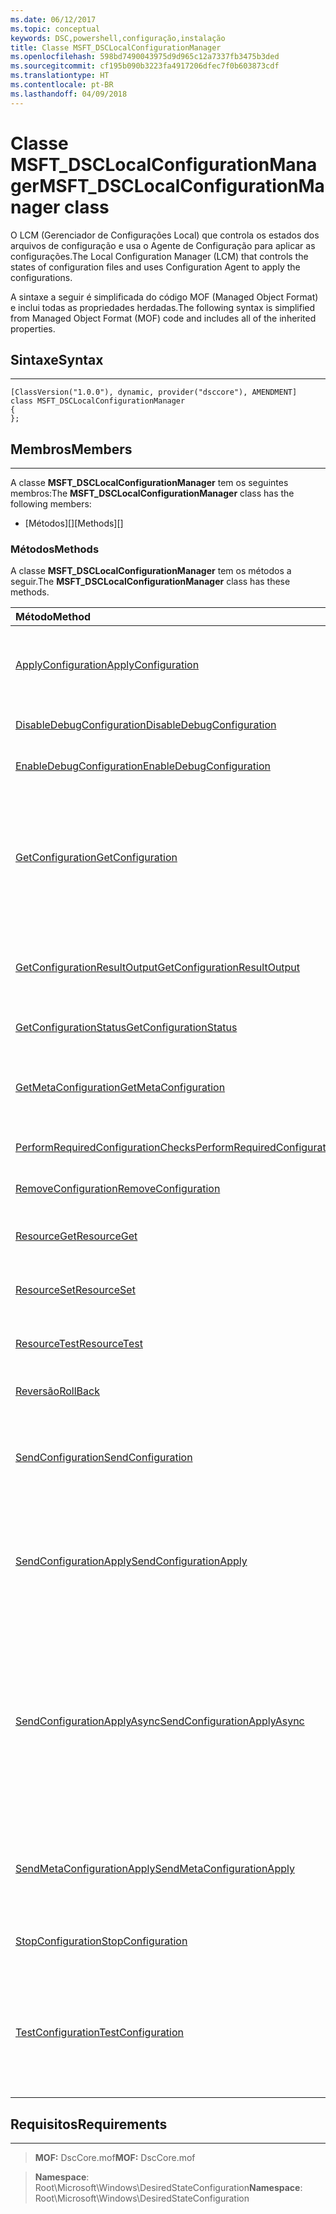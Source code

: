 ```yaml
---
ms.date: 06/12/2017
ms.topic: conceptual
keywords: DSC,powershell,configuração,instalação
title: Classe MSFT_DSCLocalConfigurationManager
ms.openlocfilehash: 598bd7490043975d9d965c12a7337fb3475b3ded
ms.sourcegitcommit: cf195b090b3223fa4917206dfec7f0b603873cdf
ms.translationtype: HT
ms.contentlocale: pt-BR
ms.lasthandoff: 04/09/2018
---
```

# <a name="msftdsclocalconfigurationmanager-class"></a><span data-ttu-id="22e08-103">Classe MSFT_DSCLocalConfigurationManager</span><span class="sxs-lookup"><span data-stu-id="22e08-103">MSFT_DSCLocalConfigurationManager class</span></span>

<span data-ttu-id="22e08-104">O LCM (Gerenciador de Configurações Local) que controla os estados dos arquivos de configuração e usa o Agente de Configuração para aplicar as configurações.</span><span class="sxs-lookup"><span data-stu-id="22e08-104">The Local Configuration Manager (LCM) that controls the states of configuration files and uses Configuration Agent to apply the configurations.</span></span>

<span data-ttu-id="22e08-105">A sintaxe a seguir é simplificada do código MOF (Managed Object Format) e inclui todas as propriedades herdadas.</span><span class="sxs-lookup"><span data-stu-id="22e08-105">The following syntax is simplified from Managed Object Format (MOF) code and includes all of the inherited properties.</span></span>

## <a name="syntax"></a><span data-ttu-id="22e08-106">Sintaxe</span><span class="sxs-lookup"><span data-stu-id="22e08-106">Syntax</span></span>
------

``` syntax
[ClassVersion("1.0.0"), dynamic, provider("dsccore"), AMENDMENT]
class MSFT_DSCLocalConfigurationManager
{
};
```

## <a name="members"></a><span data-ttu-id="22e08-107">Membros</span><span class="sxs-lookup"><span data-stu-id="22e08-107">Members</span></span>
-------

<span data-ttu-id="22e08-108">A classe **MSFT_DSCLocalConfigurationManager** tem os seguintes membros:</span><span class="sxs-lookup"><span data-stu-id="22e08-108">The **MSFT_DSCLocalConfigurationManager** class has the following members:</span></span>

-   <span data-ttu-id="22e08-109">[Métodos][]</span><span class="sxs-lookup"><span data-stu-id="22e08-109">[Methods][]</span></span>

### <a name="methods"></a><span data-ttu-id="22e08-110">Métodos</span><span class="sxs-lookup"><span data-stu-id="22e08-110">Methods</span></span>

<span data-ttu-id="22e08-111">A classe **MSFT_DSCLocalConfigurationManager** tem os métodos a seguir.</span><span class="sxs-lookup"><span data-stu-id="22e08-111">The **MSFT_DSCLocalConfigurationManager** class has these methods.</span></span>

|<span data-ttu-id="22e08-112">Método</span><span class="sxs-lookup"><span data-stu-id="22e08-112">Method</span></span> |<span data-ttu-id="22e08-113">Descrição</span><span class="sxs-lookup"><span data-stu-id="22e08-113">Description</span></span> |
|:--- |:---|
| [<span data-ttu-id="22e08-114">ApplyConfiguration</span><span class="sxs-lookup"><span data-stu-id="22e08-114">ApplyConfiguration</span></span>](msft-dsclocalconfigurationmanager-applyconfiguration.md)| <span data-ttu-id="22e08-115">Usa o Agente de Configuração para aplicar a configuração pendente.</span><span class="sxs-lookup"><span data-stu-id="22e08-115">Uses the Configuration Agent to apply the configuration that is pending.</span></span>|
| [<span data-ttu-id="22e08-116">DisableDebugConfiguration</span><span class="sxs-lookup"><span data-stu-id="22e08-116">DisableDebugConfiguration</span></span>](msft-dsclocalconfigurationmanager-disabledebugconfiguration.md)| <span data-ttu-id="22e08-117">Desabilita a depuração do recurso DSC.</span><span class="sxs-lookup"><span data-stu-id="22e08-117">Disables DSC resource debugging.</span></span>|
| [<span data-ttu-id="22e08-118">EnableDebugConfiguration</span><span class="sxs-lookup"><span data-stu-id="22e08-118">EnableDebugConfiguration</span></span>](msft-dsclocalconfigurationmanager-enabledebugconfiguration.md)| <span data-ttu-id="22e08-119">Habilita a depuração do recurso DSC.</span><span class="sxs-lookup"><span data-stu-id="22e08-119">Enables DSC resource debugging.</span></span>|
| [<span data-ttu-id="22e08-120">GetConfiguration</span><span class="sxs-lookup"><span data-stu-id="22e08-120">GetConfiguration</span></span>](msft-dsclocalconfigurationmanager-getconfiguration.md)| <span data-ttu-id="22e08-121">Envia o documento de configuração para o nó gerenciado e usa o método **Get** do Agente de Configuração para aplicar a configuração.</span><span class="sxs-lookup"><span data-stu-id="22e08-121">Sends the configuration document to the managed node and uses the **Get** method of the Configuration Agent to apply the configuration.</span></span>|
| [<span data-ttu-id="22e08-122">GetConfigurationResultOutput</span><span class="sxs-lookup"><span data-stu-id="22e08-122">GetConfigurationResultOutput</span></span>](msft-dsclocalconfigurationmanager-getconfigurationresultoutput.md)| <span data-ttu-id="22e08-123">Obtém a saída do Agente de Configuração relacionada a um trabalho específico.</span><span class="sxs-lookup"><span data-stu-id="22e08-123">Gets the Configuration Agent output relating to a specific job.</span></span>|
| [<span data-ttu-id="22e08-124">GetConfigurationStatus</span><span class="sxs-lookup"><span data-stu-id="22e08-124">GetConfigurationStatus</span></span>](msft-dsclocalconfigurationmanager-getconfigurationstatus.md)| <span data-ttu-id="22e08-125">Obtém o histórico do status de configuração.</span><span class="sxs-lookup"><span data-stu-id="22e08-125">Get the configuration status history.</span></span>|
| [<span data-ttu-id="22e08-126">GetMetaConfiguration</span><span class="sxs-lookup"><span data-stu-id="22e08-126">GetMetaConfiguration</span></span>](msft-dsclocalconfigurationmanager-getmetaconfiguration.md)| <span data-ttu-id="22e08-127">Obtém as configurações LCM que são usadas para controlar o Agente de Configuração.</span><span class="sxs-lookup"><span data-stu-id="22e08-127">Gets the LCM settings that are used to control Configuration Agent.</span></span>|
| [<span data-ttu-id="22e08-128">PerformRequiredConfigurationChecks</span><span class="sxs-lookup"><span data-stu-id="22e08-128">PerformRequiredConfigurationChecks</span></span>](msft-dsclocalconfigurationmanager-performrequiredconfigurationchecks.md)| <span data-ttu-id="22e08-129">Inicia a verificação de consistência.</span><span class="sxs-lookup"><span data-stu-id="22e08-129">Starts the consistency check.</span></span>|
| [<span data-ttu-id="22e08-130">RemoveConfiguration</span><span class="sxs-lookup"><span data-stu-id="22e08-130">RemoveConfiguration</span></span>](msft-dsclocalconfigurationmanager-removeconfiguration.md)| <span data-ttu-id="22e08-131">Remove os arquivo de configuração.</span><span class="sxs-lookup"><span data-stu-id="22e08-131">Removes the configuration files.</span></span>|
| [<span data-ttu-id="22e08-132">ResourceGet</span><span class="sxs-lookup"><span data-stu-id="22e08-132">ResourceGet</span></span>](msft-dsclocalconfigurationmanager-resourceget.md)| <span data-ttu-id="22e08-133">Chama diretamente o método **Get** de um recurso de DSC.</span><span class="sxs-lookup"><span data-stu-id="22e08-133">Directly calls the **Get** method of a DSC resource.</span></span>|
| [<span data-ttu-id="22e08-134">ResourceSet</span><span class="sxs-lookup"><span data-stu-id="22e08-134">ResourceSet</span></span>](msft-dsclocalconfigurationmanager-resourceset.md)| <span data-ttu-id="22e08-135">Chama diretamente o método **Set** de um recurso de DSC.</span><span class="sxs-lookup"><span data-stu-id="22e08-135">Directly calls the **Set** method of a DSC resource.</span></span>|
| [<span data-ttu-id="22e08-136">ResourceTest</span><span class="sxs-lookup"><span data-stu-id="22e08-136">ResourceTest</span></span>](msft-dsclocalconfigurationmanager-resourcetest.md)| <span data-ttu-id="22e08-137">Chama diretamente o método **Test** de um recurso de DSC.</span><span class="sxs-lookup"><span data-stu-id="22e08-137">Directly calls the **Test** method of a DSC resource.</span></span>|
| [<span data-ttu-id="22e08-138">Reversão</span><span class="sxs-lookup"><span data-stu-id="22e08-138">RollBack</span></span>](msft-dsclocalconfigurationmanager-rollback.md)| <span data-ttu-id="22e08-139">Reverte a uma configuração anterior.</span><span class="sxs-lookup"><span data-stu-id="22e08-139">Rolls back to a previous configuration.</span></span>|
| [<span data-ttu-id="22e08-140">SendConfiguration</span><span class="sxs-lookup"><span data-stu-id="22e08-140">SendConfiguration</span></span>](msft-dsclocalconfigurationmanager-sendconfiguration.md)| <span data-ttu-id="22e08-141">Envia o documento de configuração para o nó gerenciado e o salva como alteração pendente.</span><span class="sxs-lookup"><span data-stu-id="22e08-141">Sends the configuration document to the managed node and saves it as a pending change.</span></span>|
| [<span data-ttu-id="22e08-142">SendConfigurationApply</span><span class="sxs-lookup"><span data-stu-id="22e08-142">SendConfigurationApply</span></span>](msft-dsclocalconfigurationmanager-sendconfigurationapply.md)| <span data-ttu-id="22e08-143">Envia o documento de configuração para o nó gerenciado e usa o Agente de Configuração para aplicar a configuração.</span><span class="sxs-lookup"><span data-stu-id="22e08-143">Sends the configuration document to the managed node and uses the Configuration Agent to apply the configuration.</span></span>|
| [<span data-ttu-id="22e08-144">SendConfigurationApplyAsync</span><span class="sxs-lookup"><span data-stu-id="22e08-144">SendConfigurationApplyAsync</span></span>](msft-dsclocalconfigurationmanager-sendconfigurationapplyasync.md)| <span data-ttu-id="22e08-145">Envia o documento de configuração para o nó gerenciado e começa a usar o Agente de Configuração para aplicar a configuração.</span><span class="sxs-lookup"><span data-stu-id="22e08-145">Send the configuration document to the managed node and start using the Configuration Agent to apply the configuration.</span></span> <span data-ttu-id="22e08-146">Use GetConfigurationResultOutput para recuperar a saída do resultado.</span><span class="sxs-lookup"><span data-stu-id="22e08-146">Use GetConfigurationResultOutput to retrieve result output.</span></span>|
| [<span data-ttu-id="22e08-147">SendMetaConfigurationApply</span><span class="sxs-lookup"><span data-stu-id="22e08-147">SendMetaConfigurationApply</span></span>](msft-dsclocalconfigurationmanager-sendmetaconfigurationapply.md)| <span data-ttu-id="22e08-148">Obtém as configurações de LCM que são usadas para controlar o Agente de Configuração.</span><span class="sxs-lookup"><span data-stu-id="22e08-148">Sets the LCM settings that are used to control the Configuration Agent.</span></span>|
| [<span data-ttu-id="22e08-149">StopConfiguration</span><span class="sxs-lookup"><span data-stu-id="22e08-149">StopConfiguration</span></span>](msft-dsclocalconfigurationmanager-stopconfiguration.md)| <span data-ttu-id="22e08-150">Interrompe a configuração em andamento.</span><span class="sxs-lookup"><span data-stu-id="22e08-150">Stops the configuration that is in progress.</span></span>|
| [<span data-ttu-id="22e08-151">TestConfiguration</span><span class="sxs-lookup"><span data-stu-id="22e08-151">TestConfiguration</span></span>](msft-dsclocalconfigurationmanager-testconfiguration.md)| <span data-ttu-id="22e08-152">Envia o documento de configuração para o nó gerenciado e verifica a configuração atual de acordo com o documento.</span><span class="sxs-lookup"><span data-stu-id="22e08-152">Sends the configuration document to the managed node and verifies the current configuration against the document.</span></span>|





## <a name="requirements"></a><span data-ttu-id="22e08-153">Requisitos</span><span class="sxs-lookup"><span data-stu-id="22e08-153">Requirements</span></span>
------------
><span data-ttu-id="22e08-154">**MOF:** DscCore.mof</span><span class="sxs-lookup"><span data-stu-id="22e08-154">**MOF:** DscCore.mof</span></span>

><span data-ttu-id="22e08-155">**Namespace**: Root\Microsoft\Windows\DesiredStateConfiguration</span><span class="sxs-lookup"><span data-stu-id="22e08-155">**Namespace**: Root\Microsoft\Windows\DesiredStateConfiguration</span></span>